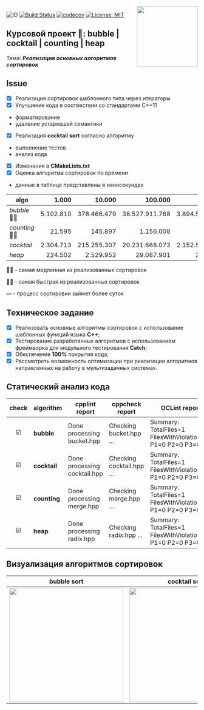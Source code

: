 <img src="https://molpredstvo.ru/wp-content/uploads/2017/01/Gerb_MGTU_imeni_Baumana.png" width="160" height="whatever" align="right">

![ID](https://img.shields.io/badge/Кошкина-Ульяна-C71585.svg) [![Build Status](https://travis-ci.org/uliana99/coursework_fixed.svg?branch=master)](https://travis-ci.org/uliana99/coursework_fixed) [![codecov](https://codecov.io/gh/uliana99/coursework_fixed/branch/master/graph/badge.svg)](https://codecov.io/gh/uliana99/coursework_fixed) [![License: MIT](https://img.shields.io/badge/License-MIT-EE82EE.svg)](/LICENSE)

## Курсовой проект 🚀: **bubble | cocktail | counting | heap**
Тема: ***Реализация основных алгоритмов сортировок***

## **Issue**
- [X] Реализация сортировок шаблонного типа через итераторы
- [X] Улучшение кода в соотвествии со стандартами С++11
- форматирование 
- удаление устаревшей семантики
- [X] Реализация **cocktail sort** согласно алгоритму 
- выполнение тестов
- анализ кода
- [X] Изменения в  **CMakeLists.txt**
- [X] Оценка алгоритма сортировок по времени
- данные в таблице представлены в наносекундах

| algo | 1.000 | 10.000	| 100.000	| 1.000.000	| 10.000.000 | 100.000.000 | 1.000.000.000|
| --- | ---: | ---: | ---: | ---: | ---: | ---: | ---: |
| *bubble* 👎🏻| 5.102.810 |	378.466.479 |	38.527.911.768 | 3.894.571.372.968 | 💤 | 💤 | 💤 |
| *counting* 👍🏻|	21.595 |	145.897 |	1.156.008 |	9.504.525 |	86.160.313 | 946.240.774 | 8.132.343.315 |
| *cocktail*	| 2.304.713 |	215.255.307 |	20.231.668.073 |	2.152.592.092.672 | 💤 | 💤 | 💤 |
| *heap*	| 224.502 |	2.529.952 |	29.087.901 | 249.407.843 |	2.738.505.195 |	30.936.020.736 | 354.935.629.872 |

👎🏻 - самая медленная из реализованных сортировок

👍🏻 - самая быстрая из реализованных сортировок

💤 - процесс сортировки займет более суток



## Техническое задание
- [X] Реализовать основные алгоритмы сортировок с использование шаблонных функций языка **C++**;
- [X] Тестирование разработанных алгоритмов с использованием  фреймворка для модульного тестирования **Catch**;
- [X] Обеспечение **100%** покрытия кода;
- [X] Рассмотреть возможность оптимизации при реализации алгоритмов направленных на работу в мультизадачных системах.

## Статический анализ кода
| check | algorithm | cpplint report | cppcheck report | OCLint report |
| :---: | --- | --- | --- | --- |
| ☑️ | **bubble** | Done processing bucket.hpp | Checking bucket.hpp ... | Summary: TotalFiles=1 FilesWithViolations=0 P1=0 P2=0 P3=0 |
| ☑️ | **cocktail** | Done processing cocktail.hpp | Checking cocktail.hpp ... | Summary: TotalFiles=1 FilesWithViolations=0 P1=0 P2=0 P3=0 |
| ☑️ | **counting** | Done processing merge.hpp | Checking merge.hpp ... | Summary: TotalFiles=1 FilesWithViolations=0 P1=0 P2=0 P3=0 |
| ☑️ | **heap** | Done processing radix.hpp | Checking radix.hpp ... | Summary: TotalFiles=1 FilesWithViolations=0 P1=0 P2=0 P3=0 |


## Визуализация алгоритмов сортировок
| **bubble sort** | **cocktail sort** | **counting sort** | **heap sort** |
| :---: | :---: | :---: | :---: |
| <img src= "http://sorting.valemak.com/wp-content/uploads/2013/11/bubble_1.gif" width="300" height="whatever"> | <img src= "http://sorting.valemak.com/wp-content/uploads/2013/12/sort_cocktail.gif" width="300" height="whatever"> | <img src= "http://sorting.valemak.com/wp-content/uploads/2013/12/sort_counting.gif" width="300" height="whatever"> | <img src= "http://sorting.valemak.com/wp-content/uploads/2014/04/heapsort.gif" width="300" height="whatever"> |
